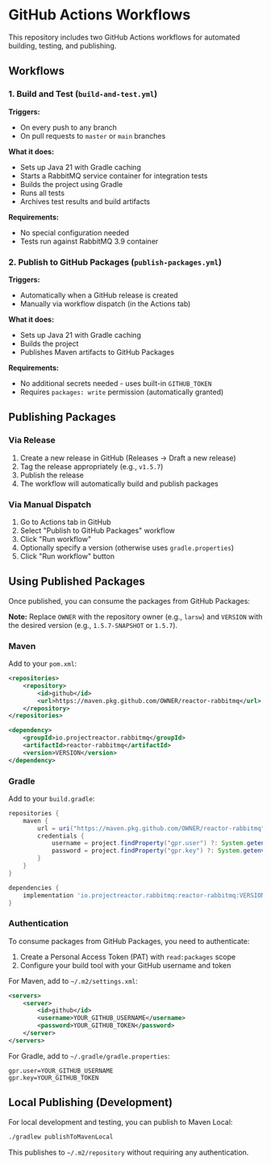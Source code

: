 # GitHub Actions Workflows

This repository includes two GitHub Actions workflows for automated building, testing, and publishing.

## Workflows

### 1. Build and Test (`build-and-test.yml`)

**Triggers:**
- On every push to any branch
- On pull requests to `master` or `main` branches

**What it does:**
- Sets up Java 21 with Gradle caching
- Starts a RabbitMQ service container for integration tests
- Builds the project using Gradle
- Runs all tests
- Archives test results and build artifacts

**Requirements:**
- No special configuration needed
- Tests run against RabbitMQ 3.9 container

### 2. Publish to GitHub Packages (`publish-packages.yml`)

**Triggers:**
- Automatically when a GitHub release is created
- Manually via workflow dispatch (in the Actions tab)

**What it does:**
- Sets up Java 21 with Gradle caching
- Builds the project
- Publishes Maven artifacts to GitHub Packages

**Requirements:**
- No additional secrets needed - uses built-in `GITHUB_TOKEN`
- Requires `packages: write` permission (automatically granted)

## Publishing Packages

### Via Release

1. Create a new release in GitHub (Releases → Draft a new release)
2. Tag the release appropriately (e.g., `v1.5.7`)
3. Publish the release
4. The workflow will automatically build and publish packages

### Via Manual Dispatch

1. Go to Actions tab in GitHub
2. Select "Publish to GitHub Packages" workflow
3. Click "Run workflow"
4. Optionally specify a version (otherwise uses `gradle.properties`)
5. Click "Run workflow" button

## Using Published Packages

Once published, you can consume the packages from GitHub Packages:

**Note:** Replace `OWNER` with the repository owner (e.g., `larsw`) and `VERSION` with the desired version (e.g., `1.5.7-SNAPSHOT` or `1.5.7`).

### Maven

Add to your `pom.xml`:

```xml
<repositories>
    <repository>
        <id>github</id>
        <url>https://maven.pkg.github.com/OWNER/reactor-rabbitmq</url>
    </repository>
</repositories>

<dependency>
    <groupId>io.projectreactor.rabbitmq</groupId>
    <artifactId>reactor-rabbitmq</artifactId>
    <version>VERSION</version>
</dependency>
```

### Gradle

Add to your `build.gradle`:

```groovy
repositories {
    maven {
        url = uri("https://maven.pkg.github.com/OWNER/reactor-rabbitmq")
        credentials {
            username = project.findProperty("gpr.user") ?: System.getenv("USERNAME")
            password = project.findProperty("gpr.key") ?: System.getenv("TOKEN")
        }
    }
}

dependencies {
    implementation 'io.projectreactor.rabbitmq:reactor-rabbitmq:VERSION'
}
```

### Authentication

To consume packages from GitHub Packages, you need to authenticate:

1. Create a Personal Access Token (PAT) with `read:packages` scope
2. Configure your build tool with your GitHub username and token

For Maven, add to `~/.m2/settings.xml`:

```xml
<servers>
    <server>
        <id>github</id>
        <username>YOUR_GITHUB_USERNAME</username>
        <password>YOUR_GITHUB_TOKEN</password>
    </server>
</servers>
```

For Gradle, add to `~/.gradle/gradle.properties`:

```properties
gpr.user=YOUR_GITHUB_USERNAME
gpr.key=YOUR_GITHUB_TOKEN
```

## Local Publishing (Development)

For local development and testing, you can publish to Maven Local:

```bash
./gradlew publishToMavenLocal
```

This publishes to `~/.m2/repository` without requiring any authentication.

